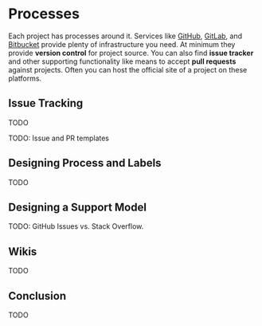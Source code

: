 # Processes

Each project has processes around it. Services like [GitHub](https://github.com/), [GitLab](https://gitlab.com/), and [Bitbucket](https://bitbucket.org/) provide plenty of infrastructure you need. At minimum they provide **version control** for project source. You can also find **issue tracker** and other supporting functionality like means to accept **pull requests** against projects. Often you can host the official site of a project on these platforms.

## Issue Tracking

TODO

TODO: Issue and PR templates

## Designing Process and Labels

TODO

## Designing a Support Model

TODO: GitHub Issues vs. Stack Overflow.

## Wikis

TODO

## Conclusion

TODO
